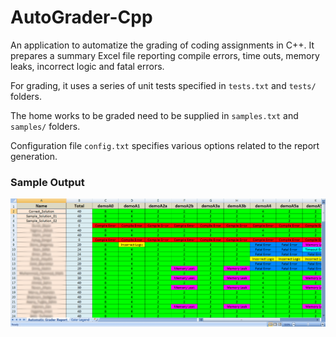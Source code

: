 # AutoGrader-Cpp
An application to automatize the grading of coding assignments in C++. It prepares a summary
Excel file reporting compile errors, time outs, memory leaks, incorrect logic and fatal errors. 

For grading, it uses a series of unit tests specified in ```tests.txt``` and ```tests/``` folders. 

The home works to be graded need to be supplied in ```samples.txt``` and ```samples/``` folders. 

Configuration file ```config.txt``` specifies various options related to the report generation. 

### Sample Output

<img src="sample_output.png">
